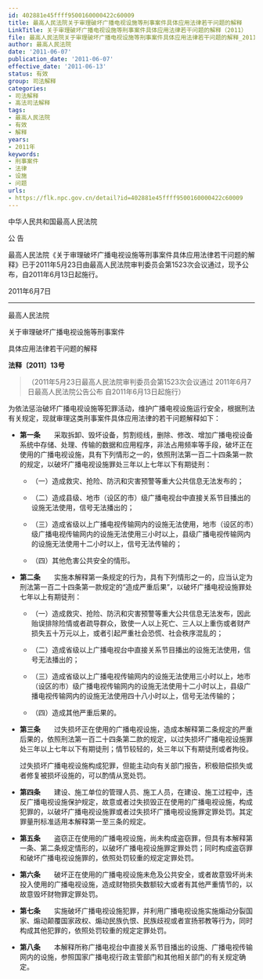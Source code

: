 ```yaml
---
id: 402881e45ffff9500160000422c60009
title: 最高人民法院关于审理破坏广播电视设施等刑事案件具体应用法律若干问题的解释
LinkTitle: 关于审理破坏广播电视设施等刑事案件具体应用法律若干问题的解释（2011）
file: 最高人民法院关于审理破坏广播电视设施等刑事案件具体应用法律若干问题的解释_20110607_402881e45ffff9500160000422c60009.docx
author: 最高人民法院
date: '2011-06-07'
publication_date: '2011-06-07'
effective_date: '2011-06-13'
status: 有效
group: 司法解释
categories:
- 司法解释
- 高法司法解释
tags:
- 最高人民法院
- 有效
- 解释
years:
- 2011年
keywords:
- 刑事案件
- 法律
- 设施
- 问题
urls:
- https://flk.npc.gov.cn/detail?id=402881e45ffff9500160000422c60009
---
```


中华人民共和国最高人民法院

公 告

最高人民法院《关于审理破坏广播电视设施等刑事案件具体应用法律若干问题的解释》已于2011年5月23日由最高人民法院审判委员会第1523次会议通过，现予公布，自2011年6月13日起施行。

2011年6月7日

---

最高人民法院

关于审理破坏广播电视设施等刑事案件

具体应用法律若干问题的解释

**法释〔2011〕13号**

> （2011年5月23日最高人民法院审判委员会第1523次会议通过 2011年6月7日最高人民法院公告公布 自2011年6月13日起施行）

为依法惩治破坏广播电视设施等犯罪活动，维护广播电视设施运行安全，根据刑法有关规定，现就审理这类刑事案件具体应用法律的若干问题解释如下：

- **第一条**　　采取拆卸、毁坏设备，剪割缆线，删除、修改、增加广播电视设备系统中存储、处理、传输的数据和应用程序，非法占用频率等手段，破坏正在使用的广播电视设施，具有下列情形之一的，依照刑法第一百二十四条第一款的规定，以破坏广播电视设施罪处三年以上七年以下有期徒刑：

  - （一）造成救灾、抢险、防汛和灾害预警等重大公共信息无法发布的；

  - （二）造成县级、地市（设区的市）级广播电视台中直接关系节目播出的设施无法使用，信号无法播出的；

  - （三）造成省级以上广播电视传输网内的设施无法使用，地市（设区的市）级广播电视传输网内的设施无法使用三小时以上，县级广播电视传输网内的设施无法使用十二小时以上，信号无法传输的；

  - （四）其他危害公共安全的情形。

- **第二条**　　实施本解释第一条规定的行为，具有下列情形之一的，应当认定为刑法第一百二十四条第一款规定的“造成严重后果”，以破坏广播电视设施罪处七年以上有期徒刑：

  - （一）造成救灾、抢险、防汛和灾害预警等重大公共信息无法发布，因此贻误排除险情或者疏导群众，致使一人以上死亡、三人以上重伤或者财产损失五十万元以上，或者引起严重社会恐慌、社会秩序混乱的；

  - （二）造成省级以上广播电视台中直接关系节目播出的设施无法使用，信号无法播出的；

  - （三）造成省级以上广播电视传输网内的设施无法使用三小时以上，地市（设区的市）级广播电视传输网内的设施无法使用十二小时以上，县级广播电视传输网内的设施无法使用四十八小时以上，信号无法传输的；

  - （四）造成其他严重后果的。

- **第三条**　　过失损坏正在使用的广播电视设施，造成本解释第二条规定的严重后果的，依照刑法第一百二十四条第二款的规定，以过失损坏广播电视设施罪处三年以上七年以下有期徒刑；情节较轻的，处三年以下有期徒刑或者拘役。

  过失损坏广播电视设施构成犯罪，但能主动向有关部门报告，积极赔偿损失或者修复被损坏设施的，可以酌情从宽处罚。

- **第四条**　　建设、施工单位的管理人员、施工人员，在建设、施工过程中，违反广播电视设施保护规定，故意或者过失损毁正在使用的广播电视设施，构成犯罪的，以破坏广播电视设施罪或者过失损坏广播电视设施罪定罪处罚。其定罪量刑标准适用本解释第一至三条的规定。

- **第五条**　　盗窃正在使用的广播电视设施，尚未构成盗窃罪，但具有本解释第一条、第二条规定情形的，以破坏广播电视设施罪定罪处罚；同时构成盗窃罪和破坏广播电视设施罪的，依照处罚较重的规定定罪处罚。

- **第六条**　　破坏正在使用的广播电视设施未危及公共安全，或者故意毁坏尚未投入使用的广播电视设施，造成财物损失数额较大或者有其他严重情节的，以故意毁坏财物罪定罪处罚。

- **第七条**　　实施破坏广播电视设施犯罪，并利用广播电视设施实施煽动分裂国家、煽动颠覆国家政权、煽动民族仇恨、民族歧视或者宣扬邪教等行为，同时构成其他犯罪的，依照处罚较重的规定定罪处罚。

- **第八条**　　本解释所称广播电视台中直接关系节目播出的设施、广播电视传输网内的设施，参照国家广播电视行政主管部门和其他相关部门的有关规定确定。

